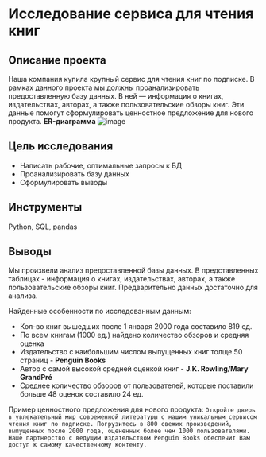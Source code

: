 # Исследование сервиса для чтения книг
## Описание проекта
Наша компания купила крупный сервис для чтения книг по подписке. В рамках данного проекта мы должны проанализировать предоставленную базу данных. В ней — информация о книгах, издательствах, авторах, а также пользовательские обзоры книг. Эти данные помогут сформулировать ценностное предложение для нового продукта.
**ER-диаграмма**
![image](https://github.com/nikita-data/SQL_projects/assets/129178725/d05345fe-6829-46f6-94a3-25dc45df4fa7)


## Цель исследования
- Написать рабочие, оптимальные запросы к БД
- Проанализировать базу данных
- Сформулировать выводы

## Инструменты
Python, SQL, pandas
## Выводы
Мы произвели анализ предоставленной базы данных. В представленных таблицах - информация о книгах, издательствах, авторах, а также пользовательские обзоры книг. Предварительно данных достаточно для анализа.

Найденные особенности по исследованным данным:

- Кол-во книг вышедших после 1 января 2000 года составило 819 ед.
- По всем книгам (1000 ед.) найдено количество обзоров и средняя оценка
- Издательство с наибольшим числом выпущенных книг толще 50 страниц - **Penguin Books**
- Автор с самой высокой средней оценкой книг -  **J.K. Rowling/Mary GrandPré**
- Cреднее количество обзоров от пользователей, которые поставили больше 48 оценок составило 24 ед.

Пример ценностного предложения для нового продукта: `Откройте дверь в увлекательный мир современной литературы с нашим уникальным сервисом чтения книг по подписке. Погрузитесь в 800 свежих произведений, выпущенных после 2000 года, оцененных более чем 1000 пользователями. Наше партнерство с ведущим издательством Penguin Books обеспечит Вам доступ к самому качественному контенту.` 
